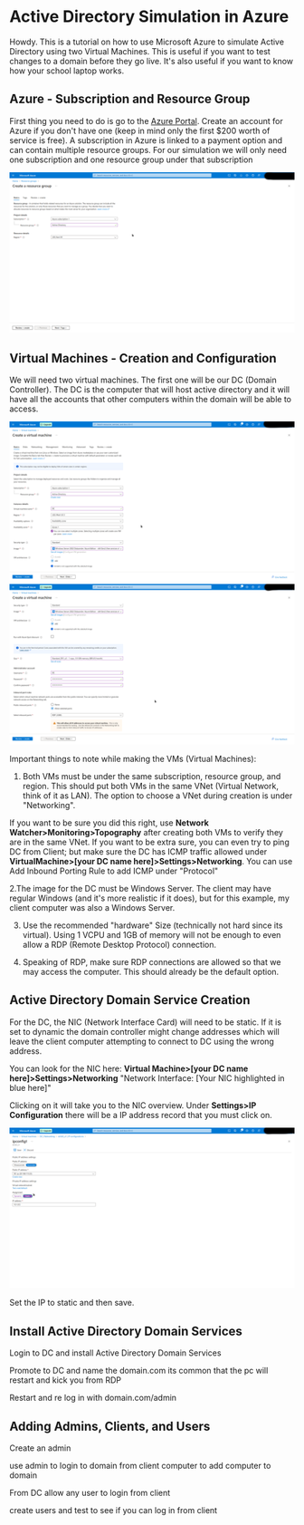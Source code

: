 # Active Directory Simulation in Azure
Howdy. This is a tutorial on how to use Microsoft Azure to simulate Active Directory using two Virtual Machines. This is useful if you want to test changes to a domain before they go live. It's also useful if you want to know how your school laptop works.

## Azure - Subscription and Resource Group
First thing you need to do is go to the [Azure Portal](https://portal.azure.com). Create an account for Azure if you don't have one (keep in mind only the first $200 worth of service is free). A subscription in Azure is linked to a payment option and can contain multiple resource groups. For our simulation we will only need one subscription and one resource group under that subscription

![alt text](https://github.com/Cham0i/AD-creation-Azure/blob/main/screen/one.png)

## Virtual Machines - Creation and Configuration
We will need two virtual machines. The first one will be our DC (Domain Controller). The DC is the computer that will host active directory and it will have all the accounts that other computers within the domain will be able to access.

![alt text](https://github.com/Cham0i/AD-creation-Azure/blob/main/screen/two.png)
![alt text](https://github.com/Cham0i/AD-creation-Azure/blob/main/screen/three.png)

Important things to note while making the VMs (Virtual Machines):

1. Both VMs must be under the same subscription, resource group, and region. This should put both VMs in the same VNet (Virtual Network, think of it as LAN). The option to choose a VNet during creation is under "Networking".

If you want to be sure you did this right, use **Network Watcher>Monitoring>Topography** after creating both VMs to verify they are in the same VNet. If you want to be extra sure, you can even try to ping DC from Client; but make sure the DC has ICMP traffic allowed under **VirtualMachine>[your DC name here]>Settings>Networking**. You can use Add Inbound Porting Rule to add ICMP under "Protocol"

2.The image for the DC must be Windows Server. The client may have regular Windows (and it's more realistic if it does), but for this example, my client computer was also a Windows Server.

3. Use the recommended "hardware" Size (technically not hard since its virtual). Using 1 VCPU and 1GB of memory will not be enough to even allow a RDP (Remote Desktop Protocol) connection.

4. Speaking of RDP, make sure RDP connections are allowed so that we may access the computer. This should already be the default option. 

## Active Directory Domain Service Creation

For the DC, the NIC (Network Interface Card) will need to be static. If it is set to dynamic the domain controller might change addresses which will leave the client computer attempting to connect to DC using the wrong address.

You can look for the NIC here: **Virtual Machine>[your DC name here]>Settings>Networking** "Network Interface: [Your NIC highlighted in blue here]"

Clicking on it will take you to the NIC overview. Under **Settings>IP Configuration** there will be a IP address record that you must click on.

![alt text](https://github.com/Cham0i/AD-creation-Azure/blob/main/screen/13.png)

Set the IP to static and then save.

<h2>Install Active Directory Domain Services</h2>
Login to DC and install Active Directory Domain Services
  
  Promote to DC and name the domain.com
  its common that the pc will restart and kick you from RDP 
  
 Restart and re log in with domain.com/admin
 
 ## Adding Admins, Clients, and Users
 
 Create an admin
 
 use admin to login to domain from client computer to add computer to domain
 
From DC allow any user to login from client

create users and test to see if you can log in from client
